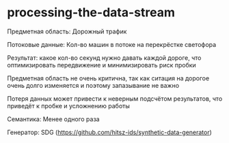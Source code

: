 # processing-the-data-stream

Предметная область: Дорожный трафик

Потоковые данные: Кол-во машин в потоке на перекрёстке светофора

Результат: какое кол-во секунд нужно давать каждой дороге, что оптимизировать передвижение и минимизировать риск пробки

Предметная область не очень критична, так как ситация на дорогое очень долго изменяется и поэтому запазывание не важно

Потеря данных может привести к неверным подсчётом результатов, что приведёт к пробке и усложнению работы

Семантика: Менее одного раза


Генератор: SDG (https://github.com/hitsz-ids/synthetic-data-generator)
